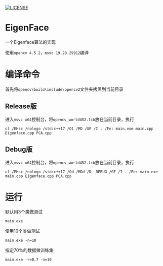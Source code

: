 [![LICENSE](https://img.shields.io/badge/license-Anti%20996-blue.svg?style=flat-square)](https://github.com/996icu/996.ICU/blob/master/LICENSE)
# EigenFace
一个Eigenface算法的实现

使用`opencv 4.5.2`，`msvc 19.28.29912`编译

# 编译命令

首先将`opencv\build\include\opencv2`文件夹拷贝到当前目录

## Release版
进入`msvc x64`控制台，将`opencv_world452.lib`放在当前目录，执行
```shell
cl /EHsc /nologo /std:c++17 /O1 /MD /GF /I . /Fe: main.exe main.cpp Eigenface.cpp PCA.cpp
```

## Debug版
进入`msvc x64`控制台，将`opencv_world452.lib`放在当前目录，执行
```shell
cl /EHsc /nologo /std:c++17 /Od /MDd /D _DEBUG /GF /I . /Fe: main.exe main.cpp Eigenface.cpp PCA.cpp
```
# 运行

默认用3个类做测试
```shell
main.exe 
```

使用10个类做测试
```shell
main.exe -n=10
```
指定70%的数据做训练集
```shell
main.exe -r=0.7 -n=10
```
